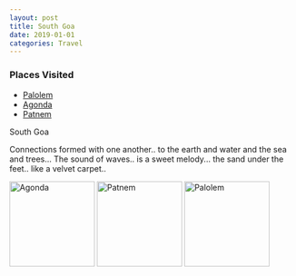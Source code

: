 ```yaml
---
layout: post
title: South Goa
date: 2019-01-01
categories: Travel
---
```


<div class="post-sidebar">
<h3>Places Visited</h3>
<ul>
<li><a href="https://en.wikipedia.org/wiki/Palolem" target="_blank">Palolem</a></li>
<li><a href="https://en.wikipedia.org/wiki/Agonda" target="_blank">Agonda</a></li>
<li><a href="http://www.goabeachhuts.com/patnem_beach.htm" target="_blank">Patnem</a></li>
</ul>
</div>

South Goa

Connections formed with one another..
to the earth and water and the sea and trees...
The sound of waves..
is a sweet melody...
the sand under the feet..
like a velvet carpet..

<img class="myImg" src="{{site.baseurl}}/assets/IMG_9593.jpg" alt="Agonda" width="150" height="150">
<img class="myImg" src="{{site.baseurl}}/assets/IMG_9600.jpg" alt="Patnem" width="150" height="150">
<img class="myImg" src="{{site.baseurl}}/assets/IMG_9574.jpg" alt="Palolem" width="150" height="150">

<div id="mapid" style='width: 700px; height: 400px;'></div>
<script>
makeMap(L, [15.009304, 74.0170198], "CanCona", 10);
</script>

